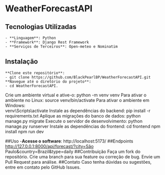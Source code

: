 # WeatherForecastAPI

## Tecnologias Utilizadas
	- **Linguagem**: Python
	- **Framework**: Django Rest Framework
	- **Serviços de Terceiros**: Open-meteo e Nominatim
## Instalação
	**Clone este repositório**: 
	- git clone https://github.com/BlackPearlBP/WeatherForecastAPI.git
	**Navegue até o diretório do projeto**: 
	- cd WeatherForecastAPI.
Crie um ambiente virtual e ative-o:
python -m venv venv
Para ativar o ambiente no Linux:
source venv/bin/activate
Para ativar o ambiente em Windows:  
venv\Scripts\activate 
Instale as dependências do backend:
pip install -r requirements.txt
Aplique as migrações do banco de dados:
python manage.py migrate
Execute o servidor de desenvolvimento:
python manage.py runserver
Instale as dependências do frontend:
cd frontend
npm install
npm run dev

	
##Uso
-**Acesse o software**:
http://localhost:5173/
##Endpoints
http://127.0.0.1:8000/api/forecast/?city=São Paulo&country=Brazil&type=daily
##Contribuição
Faça um fork do repositório.
Crie uma branch para sua feature ou correção de bug.
Envie um Pull Request para análise.
##Contato
Caso tenha dúvidas ou sugestões, entre em contato pelo GitHub Issues.
